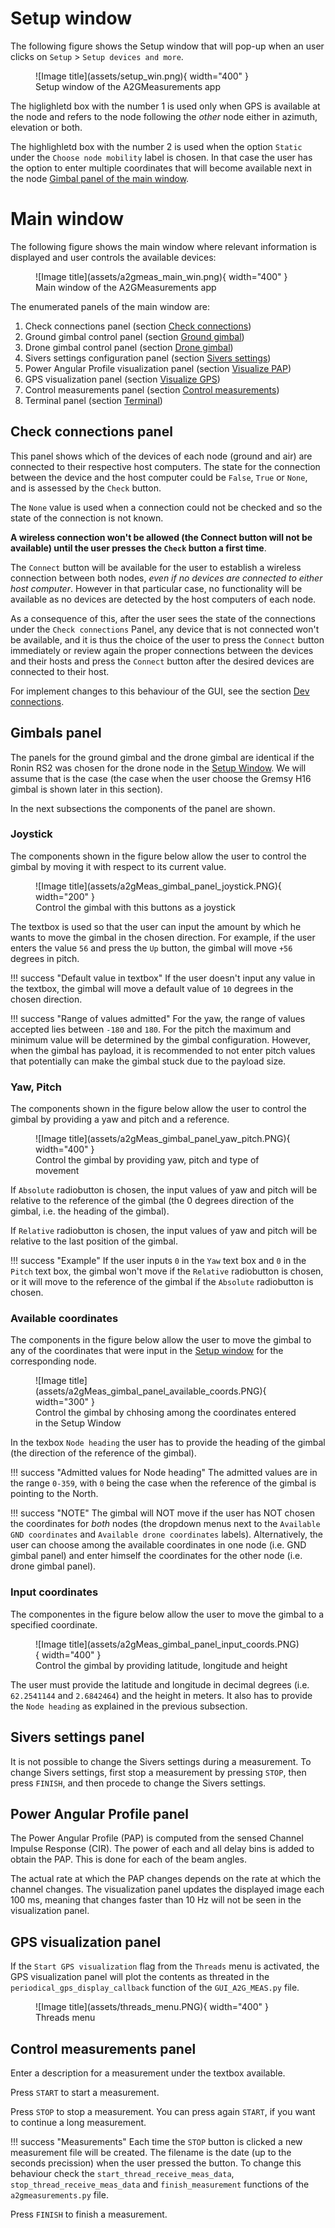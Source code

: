 # Setup window

The following figure shows the Setup window that will pop-up when an user clicks on `Setup` > `Setup devices and more`.

<figure markdown="span">
  ![Image title](assets/setup_win.png){ width="400" }
  <figcaption>Setup window of the A2GMeasurements app</figcaption>
</figure>

The higlighletd box with the number 1 is used only when GPS is available at the node and refers to the node following the *other* node either in azimuth, elevation or both.

The highlighletd box with the number 2 is used when the option `Static` under the `Choose node mobility` label is chosen. In that case the user has the option to enter multiple coordinates that will become available next in the node [Gimbal panel of the main window](PanelsGUI.md#available-coordinates).

# Main window

The following figure shows the main window where relevant information is displayed and user controls the available devices:

<figure markdown="span">
  ![Image title](assets/a2gmeas_main_win.png){ width="400" }
  <figcaption>Main window of the A2GMeasurements app</figcaption>
</figure>

The enumerated panels of the main window are:

1. Check connections panel (section [Check connections](PanelsGUI.md#check-connections-panel))
2. Ground gimbal control panel (section [Ground gimbal](PanelsGUI.md#gimbals-panel))
3. Drone gimbal control panel (section [Drone gimbal](PanelsGUI.md#ground-gimbal-panel--drone-gimbal-panel))
4. Sivers settings configuration panel (section [Sivers settings](PanelsGUI.md#sivers-settings-panel))
5. Power Angular Profile visualization panel (section [Visualize PAP](PanelsGUI.md#power-angular-profile-panel))
6. GPS visualization panel (section [Visualize GPS](PanelsGUI.md#gps-visualization-panel))
7. Control measurements panel (section [Control measurements](PanelsGUI.md#control-measurements-panel))
8. Terminal panel (section [Terminal](PanelsGUI.md#terminal-panel))

## Check connections panel

This panel shows which of the devices of each node (ground and air) are connected to their respective host computers. The state for the connection between the device and the host computer could be ``False``, ``True`` or ``None``, and is assessed by the ``Check`` button. 

The ``None`` value is used when a connection could not be checked and so the state of the connection is not known. 

**A wireless connection won't be allowed (the Connect button will not be available) until the user presses the ``Check`` button a first time**.

The ``Connect`` button will be available for the user to establish a wireless connection between both nodes, *even if no devices are connected to either host computer*. However in that particular case, no functionality will be available as no devices are detected by the host computers of each node. 

As a consequence of this, after the user sees the state of the connections under the ``Check connections`` Panel, any device that is not connected won't be available, and it is thus the choice of the user to press the ``Connect`` button immediately or review again the proper connections between the devices and their hosts and press the ``Connect`` button after the desired devices are connected to their host.

For implement changes to this behaviour of the GUI, see the section [Dev connections](InfoDevelopers.md#connections-handling).

## Gimbals panel

The panels for the ground gimbal and the drone gimbal are identical if the Ronin RS2 was chosen for the drone node in the [Setup Window](PanelsGUI.md#setup-window). We will assume that is the case (the case when the user choose the Gremsy H16 gimbal is shown later in this section).

In the next subsections the components of the panel are shown.

### Joystick

The components shown in the figure below allow the user to control the gimbal by moving it with respect to its current value. 

<figure markdown="span">
  ![Image title](assets/a2gMeas_gimbal_panel_joystick.PNG){ width="200" }
  <figcaption>Control the gimbal with this buttons as a joystick</figcaption>
</figure>

The textbox is used so that the user can input the amount by which he wants to move the gimbal in the chosen direction. For example, if the user enters the value `56` and press the `Up` button, the gimbal will move `+56` degrees in pitch.

!!! success "Default value in textbox"
    If the user doesn't input any value in the textbox, the gimbal will move a default value of `10` degrees in the chosen direction.

!!! success "Range of values admitted"
    For the yaw, the range of values accepted lies between `-180` and `180`. For the pitch the maximum and minimum value will be determined by the gimbal configuration. However, when the gimbal has payload, it is recommended to not enter pitch values that potentially can make the gimbal stuck due to the payload size.

### Yaw, Pitch

The components shown in the figure below allow the user to control the gimbal by providing a yaw and pitch and a reference. 

<figure markdown="span">
  ![Image title](assets/a2gMeas_gimbal_panel_yaw_pitch.PNG){ width="400" }
  <figcaption>Control the gimbal by providing yaw, pitch and type of movement</figcaption>
</figure>

If `Absolute` radiobutton is chosen, the input values of yaw and pitch will be relative to the reference of the gimbal (the 0 degrees direction of the gimbal, i.e. the heading of the gimbal).

If `Relative` radiobutton is chosen, the input values of yaw and pitch will be relative to the last position of the gimbal.

!!! success "Example"
    If the user inputs `0` in the `Yaw` text box and `0` in the `Pitch` text box, the gimbal won't move if the `Relative` radiobutton is chosen, or it will move to the reference of the gimbal if the `Absolute` radiobutton is chosen.

### Available coordinates

The components in the figure below allow the user to move the gimbal to any of the coordinates that were input in the [Setup window](PanelsGUI.md#setup-window) for the corresponding node.

<figure markdown="span">
  ![Image title](assets/a2gMeas_gimbal_panel_available_coords.PNG){ width="300" }
  <figcaption>Control the gimbal by chhosing among the coordinates entered in the Setup Window</figcaption>
</figure>

In the texbox `Node heading` the user has to provide the heading of the gimbal (the direction of the reference of the gimbal). 

!!! success "Admitted values for Node heading"
    The admitted values are in the range `0-359`, with `0` being the case when the reference of the gimbal is pointing to the North.

!!! success "NOTE"
    The gimbal will NOT move if the user has NOT chosen the coordinates for *both* nodes (the dropdown menus next to the `Available GND coordinates` and `Available drone coordinates` labels). Alternatively, the user can choose among the available coordinates in one node (i.e. GND gimbal panel) and enter himself the coordinates for the other node (i.e. drone gimbal panel).

### Input coordinates

The componentes in the figure below allow the user to move the gimbal to a specified coordinate.

<figure markdown="span">
  ![Image title](assets/a2gMeas_gimbal_panel_input_coords.PNG){ width="400" }
  <figcaption>Control the gimbal by providing latitude, longitude and height</figcaption>
</figure>

The user must provide the latitude and longitude in decimal degrees (i.e. `62.2541144` and `2.6842464`) and the height in meters. It also has to provide the `Node heading` as explained in the previous subsection.

## Sivers settings panel

It is not possible to change the Sivers settings during a measurement. To change Sivers settings, first stop a measurement by pressing ``STOP``, then press ``FINISH``, and then procede to change the Sivers settings.

## Power Angular Profile panel

The Power Angular Profile (PAP) is computed from the sensed Channel Impulse Response (CIR). The power of each and all delay bins is added to obtain the PAP. This is done for each of the beam angles.

The actual rate at which the PAP changes depends on the rate at which the channel changes. The visualization panel updates the displayed image each 100 ms, meaning that changes faster than 10 Hz will not be seen in the visualization panel.


## GPS visualization panel

If the `Start GPS visualization` flag from the `Threads` menu is activated, the GPS visualization panel will plot the contents as threated in the `periodical_gps_display_callback` function of the `GUI_A2G_MEAS.py` file.

<figure markdown="span">
  ![Image title](assets/threads_menu.PNG){ width="400" }
  <figcaption>Threads menu</figcaption>
</figure>

## Control measurements panel

Enter a description for a measurement under the textbox available. 

Press `START` to start a measurement.

Press `STOP` to stop a measurement. You can press again `START`, if you want to continue a long measurement. 

!!! success "Measurements"
    Each time the `STOP` button is clicked a new measurement file will be created. The filename is the date (up to the seconds precission) when the user pressed the button. To change this behaviour check the `start_thread_receive_meas_data`, `stop_thread_receive_meas_data` and `finish_measurement` functions of the `a2gmeasurements.py` file.


Press `FINISH` to finish a measurement. 

